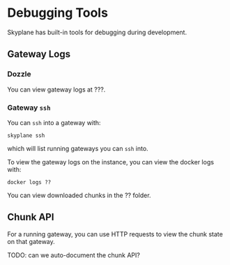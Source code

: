 # Debugging Tools
Skyplane has built-in tools for debugging during development.


## Gateway Logs 

### Dozzle
You can view gateway logs at ???.

### Gateway `ssh` 
You can `ssh` into a gateway with: 
```
skyplane ssh
```
which will list running gateways you can `ssh` into. 

To view the gateway logs on the instance, you can view the docker logs with: 
```
docker logs ??
```
You can view downloaded chunks in the ?? folder.


## Chunk API 
For a running gateway, you can use HTTP requests to view the chunk state on that gateway. 

TODO: can we auto-document the chunk API? 
